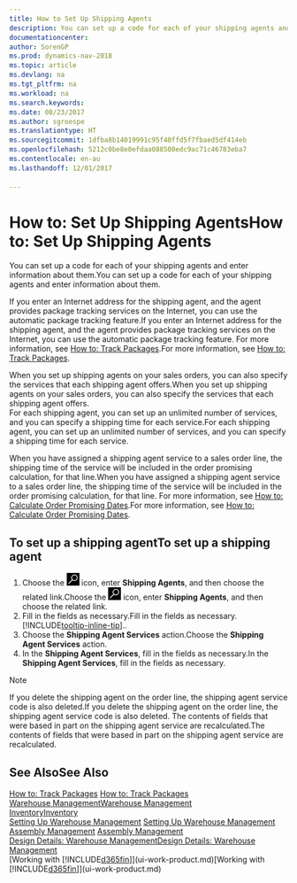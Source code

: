 ```yaml
---
title: How to Set Up Shipping Agents
description: You can set up a code for each of your shipping agents and enter information about them.
documentationcenter: 
author: SorenGP
ms.prod: dynamics-nav-2018
ms.topic: article
ms.devlang: na
ms.tgt_pltfrm: na
ms.workload: na
ms.search.keywords: 
ms.date: 08/23/2017
ms.author: sgroespe
ms.translationtype: HT
ms.sourcegitcommit: 1dfba8b14019991c95f40ffd5f7fbaed5df414eb
ms.openlocfilehash: 5212c0be8e0efdaa088500edc9ac71c46783eba7
ms.contentlocale: en-au
ms.lasthandoff: 12/01/2017

---
```

# <a name="how-to-set-up-shipping-agents"></a><span data-ttu-id="8b8b1-103">How to: Set Up Shipping Agents</span><span class="sxs-lookup"><span data-stu-id="8b8b1-103">How to: Set Up Shipping Agents</span></span>
<span data-ttu-id="8b8b1-104">You can set up a code for each of your shipping agents and enter information about them.</span><span class="sxs-lookup"><span data-stu-id="8b8b1-104">You can set up a code for each of your shipping agents and enter information about them.</span></span>  

<span data-ttu-id="8b8b1-105">If you enter an Internet address for the shipping agent, and the agent provides package tracking services on the Internet, you can use the automatic package tracking feature.</span><span class="sxs-lookup"><span data-stu-id="8b8b1-105">If you enter an Internet address for the shipping agent, and the agent provides package tracking services on the Internet, you can use the automatic package tracking feature.</span></span> <span data-ttu-id="8b8b1-106">For more information, see [How to: Track Packages](sales-how-track-packages.md).</span><span class="sxs-lookup"><span data-stu-id="8b8b1-106">For more information, see [How to: Track Packages](sales-how-track-packages.md).</span></span>

<span data-ttu-id="8b8b1-107">When you set up shipping agents on your sales orders, you can also specify the services that each shipping agent offers.</span><span class="sxs-lookup"><span data-stu-id="8b8b1-107">When you set up shipping agents on your sales orders, you can also specify the services that each shipping agent offers.</span></span>  
<span data-ttu-id="8b8b1-108">For each shipping agent, you can set up an unlimited number of services, and you can specify a shipping time for each service.</span><span class="sxs-lookup"><span data-stu-id="8b8b1-108">For each shipping agent, you can set up an unlimited number of services, and you can specify a shipping time for each service.</span></span>  

<span data-ttu-id="8b8b1-109">When you have assigned a shipping agent service to a sales order line, the shipping time of the service will be included in the order promising calculation, for that line.</span><span class="sxs-lookup"><span data-stu-id="8b8b1-109">When you have assigned a shipping agent service to a sales order line, the shipping time of the service will be included in the order promising calculation, for that line.</span></span> <span data-ttu-id="8b8b1-110">For more information, see [How to: Calculate Order Promising Dates](sales-how-to-calculate-order-promising-dates.md).</span><span class="sxs-lookup"><span data-stu-id="8b8b1-110">For more information, see [How to: Calculate Order Promising Dates](sales-how-to-calculate-order-promising-dates.md).</span></span>

## <a name="to-set-up-a-shipping-agent"></a><span data-ttu-id="8b8b1-111">To set up a shipping agent</span><span class="sxs-lookup"><span data-stu-id="8b8b1-111">To set up a shipping agent</span></span>  
1.  <span data-ttu-id="8b8b1-112">Choose the ![Search for Page or Report](media/ui-search/search_small.png "Search for Page or Report icon") icon, enter **Shipping Agents**, and then choose the related link.</span><span class="sxs-lookup"><span data-stu-id="8b8b1-112">Choose the ![Search for Page or Report](media/ui-search/search_small.png "Search for Page or Report icon") icon, enter **Shipping Agents**, and then choose the related link.</span></span>  
2.  <span data-ttu-id="8b8b1-113">Fill in the fields as necessary.</span><span class="sxs-lookup"><span data-stu-id="8b8b1-113">Fill in the fields as necessary.</span></span> [!INCLUDE[tooltip-inline-tip](includes/tooltip-inline-tip_md.md)]<span data-ttu-id="8b8b1-114">.</span><span class="sxs-lookup"><span data-stu-id="8b8b1-114">.</span></span>  
3.  <span data-ttu-id="8b8b1-115">Choose the **Shipping Agent Services** action.</span><span class="sxs-lookup"><span data-stu-id="8b8b1-115">Choose the **Shipping Agent Services** action.</span></span>
4. <span data-ttu-id="8b8b1-116">In the **Shipping Agent Services**, fill in the fields as necessary.</span><span class="sxs-lookup"><span data-stu-id="8b8b1-116">In the **Shipping Agent Services**, fill in the fields as necessary.</span></span>

> [!NOTE]  
>  <span data-ttu-id="8b8b1-117">If you delete the shipping agent on the order line, the shipping agent service code is also deleted.</span><span class="sxs-lookup"><span data-stu-id="8b8b1-117">If you delete the shipping agent on the order line, the shipping agent service code is also deleted.</span></span> <span data-ttu-id="8b8b1-118">The contents of fields that were based in part on the shipping agent service are recalculated.</span><span class="sxs-lookup"><span data-stu-id="8b8b1-118">The contents of fields that were based in part on the shipping agent service are recalculated.</span></span>  

## <a name="see-also"></a><span data-ttu-id="8b8b1-119">See Also</span><span class="sxs-lookup"><span data-stu-id="8b8b1-119">See Also</span></span>
<span data-ttu-id="8b8b1-120">[How to: Track Packages](sales-how-track-packages.md)  </span><span class="sxs-lookup"><span data-stu-id="8b8b1-120">[How to: Track Packages](sales-how-track-packages.md)  </span></span>  
[<span data-ttu-id="8b8b1-121">Warehouse Management</span><span class="sxs-lookup"><span data-stu-id="8b8b1-121">Warehouse Management</span></span>](warehouse-manage-warehouse.md)  
[<span data-ttu-id="8b8b1-122">Inventory</span><span class="sxs-lookup"><span data-stu-id="8b8b1-122">Inventory</span></span>](inventory-manage-inventory.md)  
<span data-ttu-id="8b8b1-123">[Setting Up Warehouse Management](warehouse-setup-warehouse.md)   </span><span class="sxs-lookup"><span data-stu-id="8b8b1-123">[Setting Up Warehouse Management](warehouse-setup-warehouse.md)   </span></span>  
<span data-ttu-id="8b8b1-124">[Assembly Management](assembly-assemble-items.md)  </span><span class="sxs-lookup"><span data-stu-id="8b8b1-124">[Assembly Management](assembly-assemble-items.md)  </span></span>  
[<span data-ttu-id="8b8b1-125">Design Details: Warehouse Management</span><span class="sxs-lookup"><span data-stu-id="8b8b1-125">Design Details: Warehouse Management</span></span>](design-details-warehouse-management.md)  
<span data-ttu-id="8b8b1-126">[Working with [!INCLUDE[d365fin](includes/d365fin_md.md)]](ui-work-product.md)</span><span class="sxs-lookup"><span data-stu-id="8b8b1-126">[Working with [!INCLUDE[d365fin](includes/d365fin_md.md)]](ui-work-product.md)</span></span>  

